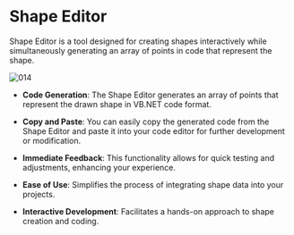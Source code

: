 # Shape Editor

 Shape Editor is a tool designed for creating shapes interactively while simultaneously generating an array of points in code that represent the shape. 


![014](https://github.com/user-attachments/assets/dc4693c4-4ce4-4f56-96ac-c7f393634e39)




- **Code Generation**: The Shape Editor generates an array of points that represent the drawn shape in VB.NET code format.
  
- **Copy and Paste**: You can easily copy the generated code from the Shape Editor and paste it into your code editor for further development or modification.
  
- **Immediate Feedback**: This functionality allows for quick testing and adjustments, enhancing your experience.
  
- **Ease of Use**: Simplifies the process of integrating shape data into your projects.
  
- **Interactive Development**: Facilitates a hands-on approach to shape creation and coding.



